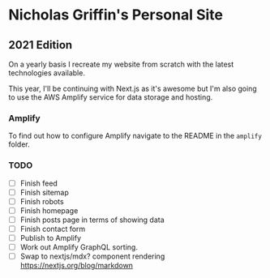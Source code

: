 # Nicholas Griffin's Personal Site

## 2021 Edition

On a yearly basis I recreate my website from scratch with the latest technologies available.

This year, I'll be continuing with Next.js as it's awesome but I'm also going to use the AWS Amplify service for data storage and hosting.

### Amplify

To find out how to configure Amplify navigate to the README in the `amplify` folder.

### TODO

- [ ] Finish feed
- [ ] Finish sitemap
- [ ] Finish robots
- [ ] Finish homepage
- [ ] Finish posts page in terms of showing data
- [ ] Finish contact form
- [ ] Publish to Amplify
- [ ] Work out Amplify GraphQL sorting.
- [ ] Swap to nextjs/mdx? component rendering https://nextjs.org/blog/markdown
